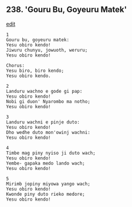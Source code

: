 
## 238.  'Gouru Bu, Goyeuru Matek'
[edit](https://docs.google.com/document/d/1RdlQClugLEDF6jTuOuA%2D_UNi2lwLYgsF/edit?mode=html)



    1
    Gouru bu, goyeuru matek:
    Yesu obiro kendo!
    Jiwuru chunyu, jowuoth, weruru;
    Yesu obiro kendo!

    Chorus:
    Yesu biro, biro kendo;
    Yesu obiro kendo.

    2
    Landuru wachno e gode gi pap:
    Yesu obiro kendo!
    Nobi gi duon' Nyarombo ma notho;
    Yesu obiro kendo!

    3
    Landuru wachni e pinje duto:
    Yesu obiro kendo!
    Dho wedhe duto mon'owinj wachni:
    Yesu obiro kendo!

    4
    Timbe mag piny nyiso ji duto wach;
    Yesu obiro kendo!
    Yembe- gapaka medo lando wach;
    Yesu obiro kendo!

    5
    Mirimb jopiny miyowa yango wach;
    Yesu obiro kendo!
    Kwonde piny duto rieko medore;
    Yesu obiro kendo!

